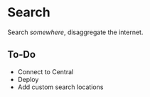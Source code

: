 # Search

Search _somewhere_, disaggregate the internet.

## To-Do
 - Connect to Central
 - Deploy
 - Add custom search locations